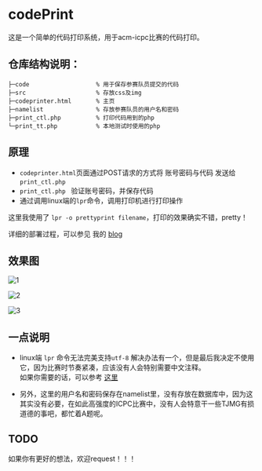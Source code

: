 # codePrint

这是一个简单的代码打印系统，用于acm-icpc比赛的代码打印。


## 仓库结构说明：  

```
├─code                   % 用于保存参赛队员提交的代码
├─src                    % 存放css及img
├─codeprinter.html       % 主页
├─namelist               % 存放参赛队员的用户名和密码
├─print_ctl.php          % 打印代码用到的php
└─print_tt.php           % 本地测试时使用的php
```

## 原理

- ``codeprinter.html``页面通过POST请求的方式将 账号密码与代码 发送给 ``print_ctl.php ``   
- ``print_ctl.php `` 验证账号密码，并保存代码  
- 通过调用linux端的``lpr``命令，调用打印机进行打印操作

这里我使用了 ``lpr -o prettyprint filename``，打印的效果确实不错，pretty！  

详细的部署过程，可以参见 我的 [blog][1]  


## 效果图  

![1][2]

![2][3]

![3][4]


## 一点说明

- linux端 ``lpr`` 命令无法完美支持``utf-8``
解决办法有一个，但是最后我决定不使用它，因为比赛时节奏紧凑，应该没有人会特别需要中文注释。  
如果你需要的话，可以参考 [这里][5]

- 另外，这里的用户名和密码保存在namelist里，没有存放在数据库中，因为这其实没有必要，在如此高强度的ICPC比赛中，没有人会特意干一些TJMG有损道德的事吧，都忙着A题呢。

## TODO

如果你有更好的想法，欢迎request！！！  


  [1]: http://bigballon.github.io/icpc/2016/05/06/codePrint.html
  [2]: http://7xi3e9.com1.z0.glb.clouddn.com/xg1.png
  [3]: http://7xi3e9.com1.z0.glb.clouddn.com/xg2.png
  [4]: http://7xi3e9.com1.z0.glb.clouddn.com/xg3.png
  [5]: http://forum.ubuntu.org.cn/viewtopic.php?f=8&t=465073